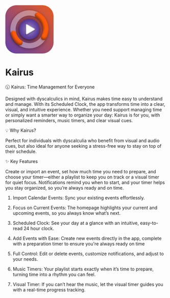 
<img src="App Icon-3.png" alt="Screenshot" width= "30%"> 

# Kairus

🕥 Kairus: Time Management for Everyone

Designed with dyscalculics in mind, Kairus makes time easy to understand and manage. 
With its Scheduled Clock, the app transforms time into a clear, visual, and intuitive experience.
Whether you need support managing time or simply want a smarter way to organize your day: Kairus is for you, with personalized reminders, music timers, and clear visual cues.

💡 Why Kairus?

Perfect for individuals with dyscalculia who benefit from visual and audio cues, but also ideal for anyone seeking a stress-free way to stay on top of their schedule.

✨ Key Features

Create or import an event, set how much time you need to prepare, and choose your timer—either a playlist to keep you on track or a visual timer for quiet focus. Notifications remind you when to start, and your timer helps you stay organized, so you’re always ready and on time.

1. Import Calendar Events: Sync your existing events effortlessly.

2. Focus on Current Events: The homepage highlights your current and upcoming events, so you always know what’s next.

3. Scheduled Clock: See your day at a glance with an intuitive, easy-to-read 24 hour clock.

4. Add Events with Ease: Create new events directly in the app, complete with a preparation timer to ensure you're always ready on time
   
5. Full Control: Edit or delete events, customize notifications, and adjust to your needs.

6. Music Timers: Your playlist starts exactly when it’s time to prepare, turning time into a rhythm you can feel.

7. Visual Timer: If you can’t hear the music, let the visual timer guides you with a real-time progress tracking.




